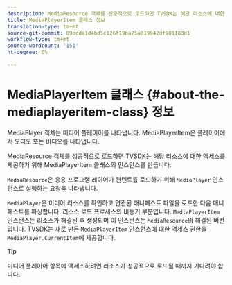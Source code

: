 ```yaml
---
description: MediaResource 객체를 성공적으로 로드하면 TVSDK는 해당 리소스에 대한 액세스를 제공하기 위해 MediaPlayerItem 클래스의 인스턴스를 만듭니다.
title: MediaPlayerItem 클래스 정보
translation-type: tm+mt
source-git-commit: 89bdda1d4bd5c126f19ba75a819942df901183d1
workflow-type: tm+mt
source-wordcount: '151'
ht-degree: 0%

---
```



# MediaPlayerItem 클래스 {#about-the-mediaplayeritem-class} 정보

MediaPlayer 객체는 미디어 플레이어를 나타냅니다. MediaPlayerItem은 플레이어에서 오디오 또는 비디오를 나타냅니다.

MediaResource 객체를 성공적으로 로드하면 TVSDK는 해당 리소스에 대한 액세스를 제공하기 위해 MediaPlayerItem 클래스의 인스턴스를 만듭니다.

`MediaResource`은 응용 프로그램 레이어가 컨텐트를 로드하기 위해 `MediaPlayer` 인스턴스로 실행하는 요청을 나타냅니다.

`MediaPlayer`은 미디어 리소스를 확인하고 연관된 매니페스트 파일을 로드한 다음 매니페스트를 파싱합니다. 리소스 로드 프로세스의 비동기 부분입니다. `MediaPlayerItem` 인스턴스는 리소스가 해결된 후 생성되며 이 인스턴스는 `MediaResource`의 해결된 버전입니다. TVSDK는 새로 만든 `MediaPlayerItem` 인스턴스에 대한 액세스 권한을 `MediaPlayer.CurrentItem`에 제공합니다.

>[!TIP]
>
>미디어 플레이어 항목에 액세스하려면 리소스가 성공적으로 로드될 때까지 기다려야 합니다.